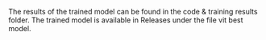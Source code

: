 The results of the trained model can be found in the code & training results folder.
The trained model is available in Releases under the file vit best model.
